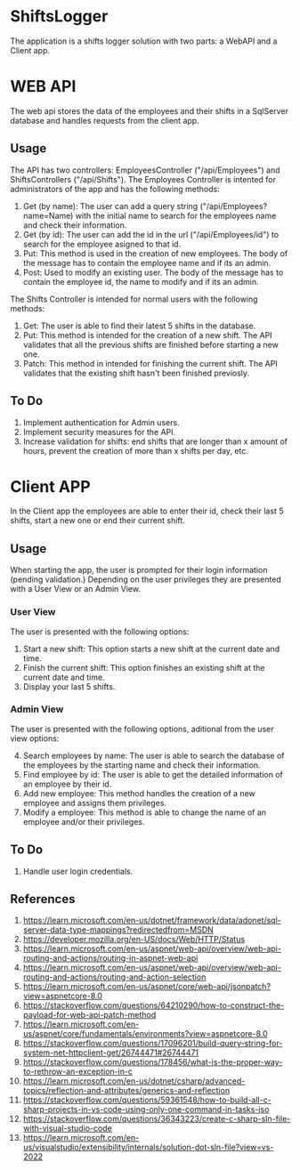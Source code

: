 # ShiftsLogger

The application is a shifts logger solution with two parts: a WebAPI and a Client app. 

# WEB API

The web api stores the data of the employees and their shifts in a SqlServer database and handles requests from the client app.

## Usage

The API has two controllers: EmployeesController ("/api/Employees") and ShiftsControllers ("/api/Shifts"). The Employees Controller is intented for administrators of the app and has the following methods:

1) Get (by name): The user can add a query string ("/api/Employees?name=Name) with the initial name to search for the employees name and check their information.
2) Get (by id): The user can add the id in the url ("/api/Employees/id") to search for the employee asigned to that id.
3) Put: This method is used in the creation of new employees. The body of the message has to contain the employee name and if its an admin.
4) Post: Used to modify an existing user. The body of the message has to contain the employee id, the name to modify and if its an admin.

The Shifts Controller is intended for normal users with the following methods:

1) Get: The user is able to find their latest 5 shifts in the database.
2) Put: This method is intended for the creation of a new shift. The API validates that all the previous shifts are finished before starting a new one.
3) Patch: This method in intended for finishing the current shift. The API validates that the existing shift hasn't been finished previosly.

## To Do

1) Implement authentication for Admin users.
2) Implement security measures for the API.
3) Increase validation for shifts: end shifts that are longer than x amount of hours, prevent the creation of more than x shifts per day, etc.

# Client APP

In the Client app the employees are able to enter their id, check their last 5 shifts, start a new one or end their current shift.

## Usage

When starting the app, the user is prompted for their login information (pending validation.) Depending on the user privileges they are presented with a User View or an Admin View.

### User View

The user is presented with the following options:

1) Start a new shift: This option starts a new shift at the current date and time.
2) Finish the current shift: This option finishes an existing shift at the current date and time.
3) Display your last 5 shifts.

### Admin View

The user is presented with the following options, aditional from the user view options:

4) Search employees by name: The user is able to search the database of the employees by the starting name and check their information.
5) Find employee by id: The user is able to get the detailed information of an employee by their id.
6) Add new employee: This method handles the creation of a new employee and assigns them privileges.
7) Modify a employee: This method is able to change the name of an employee and/or their privileges.

## To Do

1) Handle user login credentials.

## References

1) https://learn.microsoft.com/en-us/dotnet/framework/data/adonet/sql-server-data-type-mappings?redirectedfrom=MSDN
2) https://developer.mozilla.org/en-US/docs/Web/HTTP/Status
3) https://learn.microsoft.com/en-us/aspnet/web-api/overview/web-api-routing-and-actions/routing-in-aspnet-web-api
4) https://learn.microsoft.com/en-us/aspnet/web-api/overview/web-api-routing-and-actions/routing-and-action-selection
5) https://learn.microsoft.com/en-us/aspnet/core/web-api/jsonpatch?view=aspnetcore-8.0
6) https://stackoverflow.com/questions/64210290/how-to-construct-the-payload-for-web-api-patch-method
7) https://learn.microsoft.com/en-us/aspnet/core/fundamentals/environments?view=aspnetcore-8.0
8) https://stackoverflow.com/questions/17096201/build-query-string-for-system-net-httpclient-get/26744471#26744471
9) https://stackoverflow.com/questions/178456/what-is-the-proper-way-to-rethrow-an-exception-in-c
10) https://learn.microsoft.com/en-us/dotnet/csharp/advanced-topics/reflection-and-attributes/generics-and-reflection
11) https://stackoverflow.com/questions/59361548/how-to-build-all-c-sharp-projects-in-vs-code-using-only-one-command-in-tasks-jso
12) https://stackoverflow.com/questions/36343223/create-c-sharp-sln-file-with-visual-studio-code
13) https://learn.microsoft.com/en-us/visualstudio/extensibility/internals/solution-dot-sln-file?view=vs-2022

